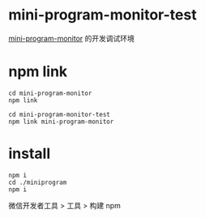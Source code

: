 # mini-program-monitor-test 
[mini-program-monitor](https://github.com/SkyAPM/mini-program-monitor) 的开发调试环境

# npm link
```
cd mini-program-monitor
npm link

cd mini-program-monitor-test
npm link mini-program-monitor
```

# install
```
npm i
cd ./miniprogram 
npm i
```
微信开发者工具 > 工具 > 构建 npm